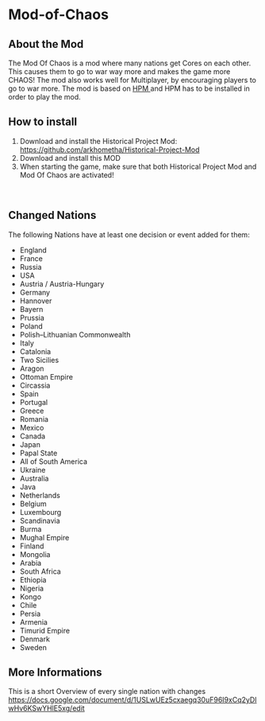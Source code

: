 # Mod-of-Chaos


<h2>
About the Mod
</h2>

The Mod Of Chaos is a mod where many nations get Cores on each other. This causes them to go to war way more and makes the game more CHAOS! 
The mod also works well for Multiplayer, by encouraging players to go to war more. The mod is based on 
<a href="https://github.com/arkhometha/Historical-Project-Mod"> HPM  </a> and HPM has to be installed in order to play the mod.
<br>

<h2> 
  How to install
</h2>
<ol>
  <li> Download and install the Historical Project Mod: <a href="https://github.com/arkhometha/Historical-Project-Mod"> https://github.com/arkhometha/Historical-Project-Mod </a> </li>
  <li> Download and install this MOD </li>
  <li> When starting the game, make sure that both  Historical Project Mod and Mod Of Chaos are activated! </li>
</ol>

<br>

<h2>
  Changed Nations
</h2>
The following Nations have at least one decision or event added for them:
<ul>
<li> England  </li>
<li> France  </li>
<li> Russia  </li>
<li> USA  </li>
<li> Austria / Austria-Hungary  </li>
<li> Germany  </li>
<li> Hannover  </li>
<li> Bayern  </li>
<li> Prussia  </li>
<li> Poland  </li>
<li> Polish–Lithuanian Commonwealth  </li>
<li> Italy  </li>
<li> Catalonia  </li>
<li> Two Sicilies  </li>
<li> Aragon  </li>
<li> Ottoman Empire  </li>
<li> Circassia  </li>
<li> Spain  </li>
<li> Portugal  </li>
<li> Greece  </li>
<li> Romania  </li>
<li> Mexico  </li>
<li> Canada  </li>
<li> Japan  </li>
<li> Papal State  </li>
<li> All of South America  </li>
<li> Ukraine  </li>
<li> Australia  </li>
<li> Java  </li>
<li> Netherlands  </li>
<li> Belgium  </li>
<li> Luxembourg  </li>
<li> Scandinavia  </li>
<li> Burma  </li>
<li> Mughal Empire  </li>
<li> Finland  </li>
<li> Mongolia  </li>
<li> Arabia  </li>
<li> South Africa  </li>
<li> Ethiopia  </li>
<li> Nigeria  </li>
<li> Kongo  </li>
<li> Chile  </li>  
<li> Persia  </li>
<li> Armenia  </li>
<li> Timurid Empire  </li>
<li> Denmark  </li>
<li> Sweden  </li>
  
</ul>

<h2> 
  More Informations
</h2>
<p>
  This is a short Overview of every single nation with changes<br>
  <a href="https://docs.google.com/document/d/1USLwUEz5cxaegq30uF96I9xCq2yDIwHv6KSwYHlE5xg/edit">https://docs.google.com/document/d/1USLwUEz5cxaegq30uF96I9xCq2yDIwHv6KSwYHlE5xg/edit</a>
</p>



